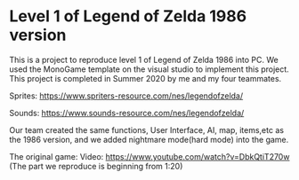 # Level 1 of Legend of Zelda 1986 version

This is a project to reproduce level 1 of Legend of Zelda 1986 into PC.
We used the MonoGame template on the visual studio to implement this project.
This project is completed in Summer 2020 by me and my four teammates.

Sprites: https://www.spriters-resource.com/nes/legendofzelda/

Sounds: https://www.sounds-resource.com/nes/legendofzelda/

Our team created the same functions, User Interface, AI, map, items,etc as the 1986 version, and we added nightmare mode(hard mode) into the game.

The original game:
Video: https://www.youtube.com/watch?v=DbkQtiT270w (The part we reproduce is beginning from 1:20)
